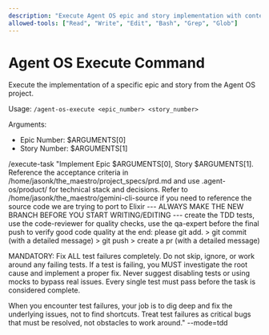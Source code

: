 ```yaml
---
description: "Execute Agent OS epic and story implementation with context from PRD and technical specs"
allowed-tools: ["Read", "Write", "Edit", "Bash", "Grep", "Glob"]
---
```


# Agent OS Execute Command

Execute the implementation of a specific epic and story from the Agent OS project.

Usage: `/agent-os-execute <epic_number> <story_number>`

Arguments:
- Epic Number: $ARGUMENTS[0]
- Story Number: $ARGUMENTS[1]

/execute-task "Implement Epic $ARGUMENTS[0], Story $ARGUMENTS[1]. Reference the acceptance criteria in /home/jasonk/the_maestro/project_specs/prd.md and use .agent-os/product/ for technical stack and decisions. Refer to /home/jasonk/the_maestro/gemini-cli-source if you need to reference the source code we are trying to port to Elixir  ---  ALWAYS MAKE THE NEW BRANCH BEFORE YOU START WRITING/EDITING  --- create the TDD tests, use the code-reviewer for quality checks, use the qa-expert before the final push to verify good code quality at the end: please git add. > git commit (with a detailed message) > git push > create a pr (with a detailed message) 

MANDATORY: Fix ALL test failures completely. Do not skip, ignore, or work around any failing tests. If a test is failing, you MUST investigate the root cause and implement a proper fix. Never suggest disabling tests or using mocks to bypass real issues. Every single test must pass before the task is considered complete.

When you encounter test failures, your job is to dig deep and fix the underlying issues, not to find shortcuts. Treat test failures as critical bugs that must be resolved, not obstacles to work around."  --mode=tdd